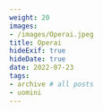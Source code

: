 ```yaml
---
weight: 20
images:
- /images/Operai.jpeg
title: Operai
hideExif: true
hideDate: true
date: 2022-07-23
tags:
- archive # all posts
- uomini
---
```


